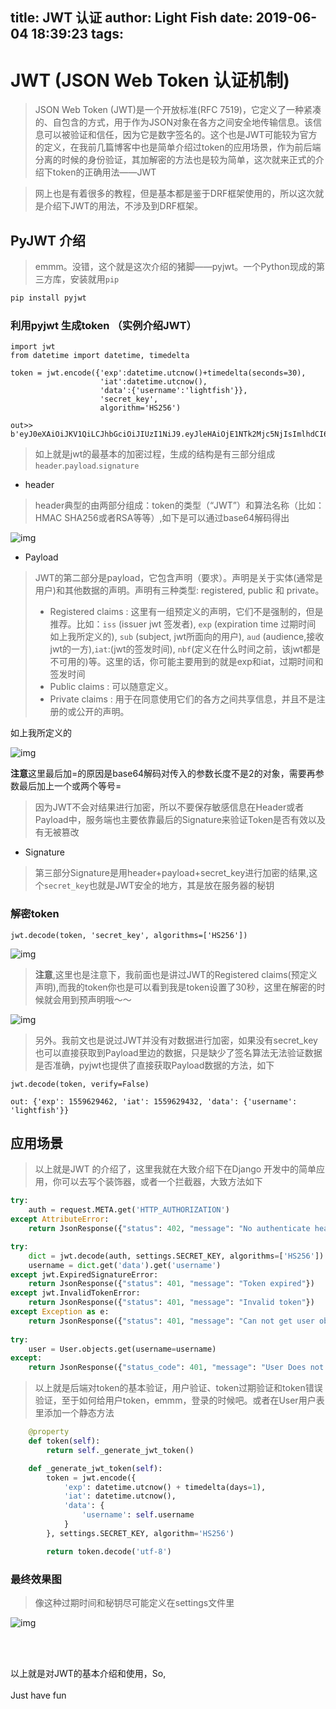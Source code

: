 title: JWT 认证
author: Light Fish
date: 2019-06-04 18:39:23
tags:
---
# JWT (JSON Web Token 认证机制)

> JSON Web Token (JWT)是一个开放标准(RFC 7519)，它定义了一种紧凑的、自包含的方式，用于作为JSON对象在各方之间安全地传输信息。该信息可以被验证和信任，因为它是数字签名的。这个也是JWT可能较为官方的定义，在我前几篇博客中也是简单介绍过token的应用场景，作为前后端分离的时候的身份验证，其加解密的方法也是较为简单，这次就来正式的介绍下token的正确用法——JWT

<!-- more -->

> 网上也是有着很多的教程，但是基本都是鉴于DRF框架使用的，所以这次就是介绍下JWT的用法，不涉及到DRF框架。

## PyJWT 介绍

> emmm。没错，这个就是这次介绍的猪脚——pyjwt。一个Python现成的第三方库，安装就用`pip`

```python
pip install pyjwt
```

### 利用pyjwt 生成token （实例介绍JWT）

```
import jwt
from datetime import datetime, timedelta

token = jwt.encode({'exp':datetime.utcnow()+timedelta(seconds=30),
					'iat':datetime.utcnow(),
					'data':{'username':'lightfish'}},
					'secret_key',
					algorithm='HS256')

out>>  b'eyJ0eXAiOiJKV1QiLCJhbGciOiJIUzI1NiJ9.eyJleHAiOjE1NTk2Mjc5NjIsImlhdCI6MTU1OTYyNzkzMiwiZGF0YSI6eyJ1c2VybmFtZSI6ImxpZ2h0ZmlzaCJ9fQ.SyGMyOxwzu9mswJDpPZKEv5F8MzYBxMLXixhxtMHh6k'

```

> 如上就是jwt的最基本的加密过程，生成的结构是有三部分组成 `header`.`payload`.`signature`

* header 

> header典型的由两部分组成：token的类型（“JWT”）和算法名称（比如：HMAC SHA256或者RSA等等）,如下是可以通过base64解码得出

![img](http://qnpic.top/2019-06-04%5C1.png)

* Payload

> JWT的第二部分是payload，它包含声明（要求）。声明是关于实体(通常是用户)和其他数据的声明。声明有三种类型: registered, public 和 private。
>
> * Registered claims : 这里有一组预定义的声明，它们不是强制的，但是推荐。比如：`iss` (issuer jwt 签发者), `exp` (expiration time 过期时间 如上我所定义的), `sub` (subject, jwt所面向的用户), `aud` (audience,接收jwt的一方),`iat`:(jwt的签发时间), `nbf`(定义在什么时间之前，该jwt都是不可用的)等。这里的话，你可能主要用到的就是exp和iat，过期时间和签发时间
> * Public claims : 可以随意定义。
> * Private claims : 用于在同意使用它们的各方之间共享信息，并且不是注册的或公开的声明。

如上我所定义的

![img](http://qnpic.top/2019-06-04%5C2.png)



**注意**这里最后加=的原因是base64解码对传入的参数长度不是2的对象，需要再参数最后加上一个或两个等号=

> 因为JWT不会对结果进行加密，所以不要保存敏感信息在Header或者Payload中，服务端也主要依靠最后的Signature来验证Token是否有效以及有无被篡改

* Signature

> 第三部分Signature是用header+payload+secret_key进行加密的结果,这个`secret_key`也就是JWT安全的地方，其是放在服务器的秘钥

### 解密token

```
jwt.decode(token, 'secret_key', algorithms=['HS256'])
```

![img](http://qnpic.top/2019-06-04%5C3.png)

> **注意**,这里也是注意下，我前面也是讲过JWT的Registered claims(预定义声明),而我的token你也是可以看到我是token设置了30秒，这里在解密的时候就会用到预声明哦～～

![img](http://qnpic.top/2019-06-04%5C4.png)

> 另外。我前文也是说过JWT并没有对数据进行加密，如果没有secret_key也可以直接获取到Payload里边的数据，只是缺少了签名算法无法验证数据是否准确，pyjwt也提供了直接获取Payload数据的方法，如下

```
jwt.decode(token, verify=False)

out: {'exp': 1559629462, 'iat': 1559629432, 'data': {'username': 'lightfish'}}
```

## 应用场景

> 以上就是JWT 的介绍了，这里我就在大致介绍下在Django 开发中的简单应用，你可以去写个装饰器，或者一个拦截器，大致方法如下

```python
try:
	auth = request.META.get('HTTP_AUTHORIZATION')
except AttributeError:
	return JsonResponse({"status": 402, "message": "No authenticate header"})

try:
	dict = jwt.decode(auth, settings.SECRET_KEY, algorithms=['HS256'])
	username = dict.get('data').get('username')
except jwt.ExpiredSignatureError:
	return JsonResponse({"status": 401, "message": "Token expired"})
except jwt.InvalidTokenError:
	return JsonResponse({"status": 401, "message": "Invalid token"})
except Exception as e:
	return JsonResponse({"status": 401, "message": "Can not get user object"})
	
try:
	user = User.objects.get(username=username)
except:
	return JsonResponse({"status_code": 401, "message": "User Does not exist"})
```

> 以上就是后端对token的基本验证，用户验证、token过期验证和token错误验证，至于如何给用户token，emmm，登录的时候吧。或者在User用户表里添加一个静态方法

```python
    @property
    def token(self):
        return self._generate_jwt_token()

    def _generate_jwt_token(self):
        token = jwt.encode({
            'exp': datetime.utcnow() + timedelta(days=1),
            'iat': datetime.utcnow(),
            'data': {
                'username': self.username
            }
        }, settings.SECRET_KEY, algorithm='HS256')

        return token.decode('utf-8')
```

### 最终效果图

> 像这种过期时间和秘钥尽可能定义在settings文件里

![img](http://qnpic.top/2019-06-04%5CGIF.gif)

<br><br>

以上就是对JWT的基本介绍和使用，So,<br><br>Just have fun

